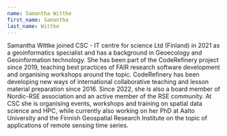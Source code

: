 ```yaml
---
name: Samantha Wittke
first_name: Samantha
last_name: Wittke
---
```


Samantha Wittke joined CSC - IT centre for science Ltd (Finland) in 2021 as a geoinformatics specialist and has a background in Geoecology and Geoinformation technology. She has been part of the CodeRefinery project since 2019, teaching best practices of FAIR research software development and organising workshops around the topic. CodeRefinery has been developing new ways of international collaborative teaching and lesson material preparation since 2016. Since 2022, she is also a board member of Nordic-RSE association and an active member of the RSE community. At CSC she is organising events, workshops and training on spatial data science and HPC, while currently also working on her PhD at Aalto University and the Finnish Geospatial Research Institute on the topic of applications of remote sensing time series.